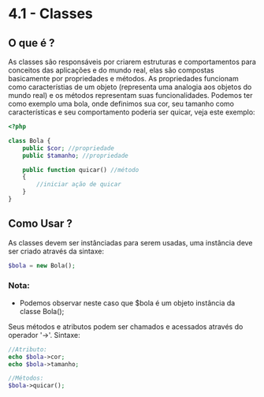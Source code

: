 # 4.1 - Classes

## O que é ?

As classes são responsáveis por criarem estruturas e comportamentos para conceitos das aplicações e do mundo real, elas são compostas basicamente por propriedades e métodos. As propriedades funcionam como característias de um objeto (representa uma analogia aos objetos do mundo real) e os métodos representam suas funcionalidades. Podemos ter como exemplo uma bola, onde definimos sua cor, seu tamanho como características e seu comportamento poderia ser quicar, veja este exemplo:

```php
<?php

class Bola {
    public $cor; //propriedade
    public $tamanho; //propriedade

    public function quicar() //método
    {
        //iniciar ação de quicar
    }
}
```

## Como Usar ?

As classes devem ser instânciadas para serem usadas, uma instância deve ser criado através da sintaxe:

```php
$bola = new Bola();
```

### Nota:

- Podemos observar neste caso que $bola é um objeto instância da classe Bola();

Seus métodos e atributos podem ser chamados e acessados através do operador '->'.
Sintaxe:

```php
//Atributo:
echo $bola->cor;
echo $bola->tamanho;

//Métodos:
$bola->quicar();
```
